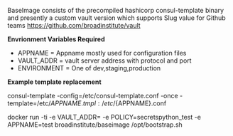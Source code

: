 BaseImage consists of the precompiled hashicorp consul-template binary and presently a custom vault version which supports Slug value for Github teams https://github.com/broadinstitute/vault



**Envrionment Variables Required**

* APPNAME = Appname mostly used for configuration files
* VAULT_ADDR = vault server address with protocol and port
* ENVIRONMENT = One of dev,staging,production

**Example template replacement**

consul-template -config=/etc/consul-template.conf -once -template=/etc/${APPNAME}.tmpl:/etc/${APPNAME}.conf


docker run -ti -e VAULT_ADDR=<VAULT ADDRESS> -e POLICY=secretspython_test -e APPNAME=test broadinstitute/baseimage /opt/bootstrap.sh

